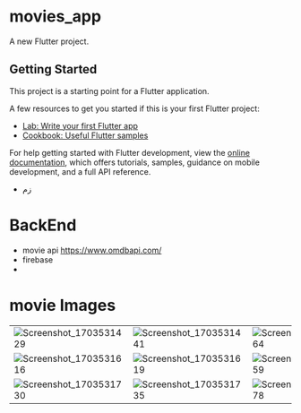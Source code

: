 # movies_app

A new Flutter project.

## Getting Started

This project is a starting point for a Flutter application.

A few resources to get you started if this is your first Flutter project:

- [Lab: Write your first Flutter app](https://docs.flutter.dev/get-started/codelab)
- [Cookbook: Useful Flutter samples](https://docs.flutter.dev/cookbook)

For help getting started with Flutter development, view the
[online documentation](https://docs.flutter.dev/), which offers tutorials,
samples, guidance on mobile development, and a full API reference.

- زم

# BackEnd
- movie api https://www.omdbapi.com/
- firebase
- 
# movie Images

|   |   |   |   |   |
|---|---|---|---|---|
| ![Screenshot_1703531429](https://github.com/omarheeh/movieApp/assets/67519670/d3a30c12-c5f6-4913-9214-83c9c970d5ff)  | ![Screenshot_1703531441](https://github.com/omarheeh/movieApp/assets/67519670/f47ca1af-f681-4803-972d-1adec57bc127)  | ![Screenshot_1703531464](https://github.com/omarheeh/movieApp/assets/67519670/ffefffd7-012f-4a83-b8b4-ea2f6170f645)  | ![Screenshot_1703531469](https://github.com/omarheeh/movieApp/assets/67519670/e67561a0-2a82-4bce-aa21-7aeae474edd1)  |  ![Screenshot_1703531612](https://github.com/omarheeh/movieApp/assets/67519670/08b4146a-1f5f-4883-a70f-b5ee56ffb242) |
|  ![Screenshot_1703531616](https://github.com/omarheeh/movieApp/assets/67519670/8e75e016-1599-4ec8-bb7d-d397efa67335) |  ![Screenshot_1703531619](https://github.com/omarheeh/movieApp/assets/67519670/1ec621bf-4dd4-417e-8e70-dc39bace34dc) |  ![Screenshot_1703531659](https://github.com/omarheeh/movieApp/assets/67519670/f0e16474-3a95-477d-920e-038326f27102) | ![Screenshot_1703531705](https://github.com/omarheeh/movieApp/assets/67519670/a4670026-91dd-4ee6-aa9f-db5dab87fb0a)  |  ![Screenshot_1703531724](https://github.com/omarheeh/movieApp/assets/67519670/a0ee89e1-dd49-44e1-b451-6a5b2406b755) |
|  ![Screenshot_1703531730](https://github.com/omarheeh/movieApp/assets/67519670/46c20574-27c7-4b3a-9c59-a484190d570d) |  ![Screenshot_1703531735](https://github.com/omarheeh/movieApp/assets/67519670/52f863fb-ce77-4fa8-a209-fe34438d2a51) | ![Screenshot_1703600878](https://github.com/omarheeh/movieApp/assets/67519670/70b48d1b-f027-4fbb-b169-a651800e5eb3)  |  ![Screenshot_1703600890](https://github.com/omarheeh/movieApp/assets/67519670/3068b490-30d7-4b30-9d1c-324dd1fc9b4b) |  ![Screenshot_1703600901](https://github.com/omarheeh/movieApp/assets/67519670/283fa902-fc07-40dc-86c7-2e50159ebba7) |
















